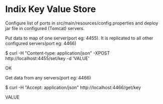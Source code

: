 # Indix Key Value Store

Configure list of ports in src/main/resources/config.properties and deploy jar file in configured (Tomcat) servers.

Put data to map of one server(port eg: 4455). It is replicated to all other configured servers(port eg: 4466)

$ curl -H "Content-type: application/json" -XPOST http://localhost:4455/set/key -d 'VALUE'

OK


Get data from any servers(port eg: 4466)

$ curl -H "Accept: application/json" http://localhost:4466/get/key

VALUE
